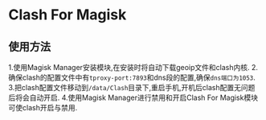 # Clash For Magisk

## 使用方法

1.使用Magisk Manager安装模块,在安装时将自动下载geoip文件和clash内核.
2.确保clash的配置文件中有`tproxy-port:7893`和dns段的配置,确保`dns端口为1053`.
3.把clash配置文件移动到`/data/Clash`目录下,重启手机,开机后clash配置无问题后将会自动开启.
4.使用Magisk Manager进行禁用和开启Clash For Magisk模块可使clash开启与禁用.
